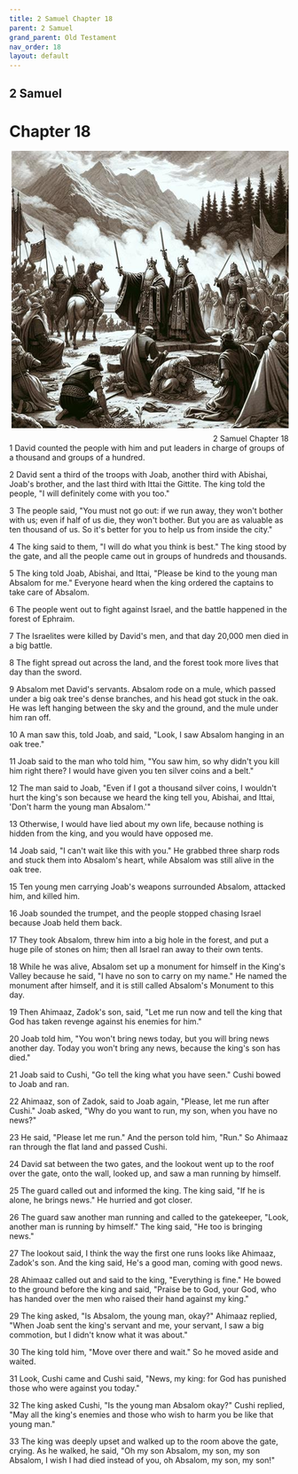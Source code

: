 ```yaml
---
title: 2 Samuel Chapter 18
parent: 2 Samuel
grand_parent: Old Testament
nav_order: 18
layout: default
---
```


## 2 Samuel

# Chapter 18

<div style="clear: both; text-align: right;">
    <img src="/assets/Image/2 Samuel/500/18.jpg" alt="2 Samuel Chapter 18" class="chapter-image" style="max-width: 100%; height: auto; float: right; margin: 0 0 10px 10px; padding-left: 10%;">
    <figcaption style="font-size: 14px;">2 Samuel Chapter 18</figcaption>
</div>
1 David counted the people with him and put leaders in charge of groups of a thousand and groups of a hundred.

2 David sent a third of the troops with Joab, another third with Abishai, Joab's brother, and the last third with Ittai the Gittite. The king told the people, "I will definitely come with you too."

3 The people said, "You must not go out: if we run away, they won't bother with us; even if half of us die, they won't bother. But you are as valuable as ten thousand of us. So it's better for you to help us from inside the city."

4 The king said to them, "I will do what you think is best." The king stood by the gate, and all the people came out in groups of hundreds and thousands.

5 The king told Joab, Abishai, and Ittai, "Please be kind to the young man Absalom for me." Everyone heard when the king ordered the captains to take care of Absalom.

6 The people went out to fight against Israel, and the battle happened in the forest of Ephraim.

7 The Israelites were killed by David's men, and that day 20,000 men died in a big battle.

8 The fight spread out across the land, and the forest took more lives that day than the sword.

9 Absalom met David's servants. Absalom rode on a mule, which passed under a big oak tree's dense branches, and his head got stuck in the oak. He was left hanging between the sky and the ground, and the mule under him ran off.

10 A man saw this, told Joab, and said, "Look, I saw Absalom hanging in an oak tree."

11 Joab said to the man who told him, "You saw him, so why didn't you kill him right there? I would have given you ten silver coins and a belt."

12 The man said to Joab, "Even if I got a thousand silver coins, I wouldn't hurt the king's son because we heard the king tell you, Abishai, and Ittai, 'Don't harm the young man Absalom.'"

13 Otherwise, I would have lied about my own life, because nothing is hidden from the king, and you would have opposed me.

14 Joab said, "I can't wait like this with you." He grabbed three sharp rods and stuck them into Absalom's heart, while Absalom was still alive in the oak tree.

15 Ten young men carrying Joab's weapons surrounded Absalom, attacked him, and killed him.

16 Joab sounded the trumpet, and the people stopped chasing Israel because Joab held them back.

17 They took Absalom, threw him into a big hole in the forest, and put a huge pile of stones on him; then all Israel ran away to their own tents.

18 While he was alive, Absalom set up a monument for himself in the King's Valley because he said, "I have no son to carry on my name." He named the monument after himself, and it is still called Absalom's Monument to this day.

19 Then Ahimaaz, Zadok's son, said, "Let me run now and tell the king that God has taken revenge against his enemies for him."

20 Joab told him, "You won't bring news today, but you will bring news another day. Today you won't bring any news, because the king's son has died."

21 Joab said to Cushi, "Go tell the king what you have seen." Cushi bowed to Joab and ran.

22 Ahimaaz, son of Zadok, said to Joab again, "Please, let me run after Cushi." Joab asked, "Why do you want to run, my son, when you have no news?"

23 He said, "Please let me run." And the person told him, "Run." So Ahimaaz ran through the flat land and passed Cushi.

24 David sat between the two gates, and the lookout went up to the roof over the gate, onto the wall, looked up, and saw a man running by himself.

25 The guard called out and informed the king. The king said, "If he is alone, he brings news." He hurried and got closer.

26 The guard saw another man running and called to the gatekeeper, "Look, another man is running by himself." The king said, "He too is bringing news."

27 The lookout said, I think the way the first one runs looks like Ahimaaz, Zadok's son. And the king said, He's a good man, coming with good news.

28 Ahimaaz called out and said to the king, "Everything is fine." He bowed to the ground before the king and said, "Praise be to God, your God, who has handed over the men who raised their hand against my king."

29 The king asked, "Is Absalom, the young man, okay?" Ahimaaz replied, "When Joab sent the king's servant and me, your servant, I saw a big commotion, but I didn't know what it was about."

30 The king told him, "Move over there and wait." So he moved aside and waited.

31 Look, Cushi came and Cushi said, "News, my king: for God has punished those who were against you today."

32 The king asked Cushi, "Is the young man Absalom okay?" Cushi replied, "May all the king's enemies and those who wish to harm you be like that young man."

33 The king was deeply upset and walked up to the room above the gate, crying. As he walked, he said, "Oh my son Absalom, my son, my son Absalom, I wish I had died instead of you, oh Absalom, my son, my son!"


